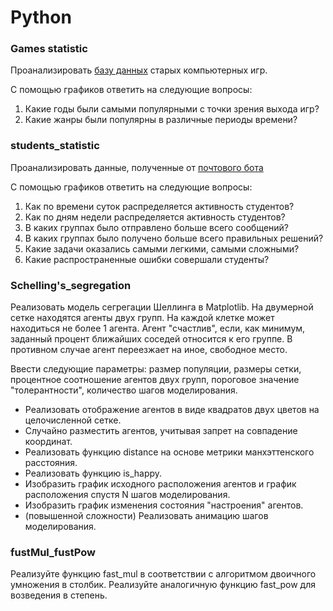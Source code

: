 # Python

<h3>Games statistic</h3>
Проанализировать <a href="https://github.com/Newbilius/Old-Games_DOS_Game_Gauntlet/blob/master/GAMES.csv">базу данных</a> старых компьютерных игр.

С помощью графиков ответить на следующие вопросы:

  1. Какие годы были самыми популярными с точки зрения выхода игр?
  2. Какие жанры были популярны в различные периоды времени?

<h3>students_statistic</h3>
Проанализировать данные, полученные от <a href="https://github.com/true-grue/kispython/tree/main/pract3"> почтового бота</a>

С помощью графиков ответить на следующие вопросы:

  1. Как по времени суток распределяется активность студентов?
  2. Как по дням недели распределяется активность студентов?
  3. В каких группах было отправлено больше всего сообщений?
  4. В каких группах было получено больше всего правильных решений?
  5. Какие задачи оказались самыми легкими, самыми сложными?
  6. Какие распространенные ошибки совершали студенты?

<h3>Schelling's_segregation</h3>

Реализовать модель сегрегации Шеллинга в Matplotlib. На двумерной сетке находятся агенты двух групп. На каждой клетке может находиться не более 1 агента. Агент "счастлив", если, как минимум, заданный процент ближайших соседей относится к его группе. В противном случае агент переезжает на иное, свободное место.

Ввести следующие параметры: размер популяции, размеры сетки, процентное соотношение агентов двух групп, пороговое значение "толерантности", количество шагов моделирования.
<ul>
<li>Реализовать отображение агентов в виде квадратов двух цветов на целочисленной сетке.</li>
<li>Случайно разместить агентов, учитывая запрет на совпадение координат.</li>
<li>Реализовать функцию distance на основе метрики манхэттенского расстояния.</li>
<li>Реализовать функцию is_happy.</li>
<li>Изобразить график исходного расположения агентов и график расположения спустя N шагов моделирования.</li>
<li>Изобразить график изменения состояния "настроения" агентов.</li>
<li>(повышенной сложности) Реализовать анимацию шагов моделирования.</li>
</ul>

<h3>fustMul_fustPow</h3>

Реализуйте функцию fast_mul в соответствии с алгоритмом двоичного умножения в столбик.
Реализуйте аналогичную функцию fast_pow для возведения в степень.
